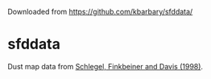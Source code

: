 Downloaded from https://github.com/kbarbary/sfddata/

sfddata
=======

Dust map data from [Schlegel, Finkbeiner and Davis (1998)](http://adsabs.harvard.edu/abs/1998ApJ...500..525S).
